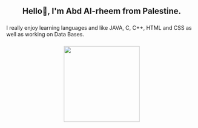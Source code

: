 <h2 align="center">Hello👋, I'm Abd Al-rheem from Palestine.</h2>

###

<p align="left">I really enjoy learning languages and like JAVA, C, C++, HTML and CSS as well as working on Data Bases.</p>

###

<div align="center" width='270'>
  <img height="200" src="https://i.pinimg.com/originals/2a/53/65/2a53651a35816f499270d8275fd5318f.gif"  />
</div>

###
